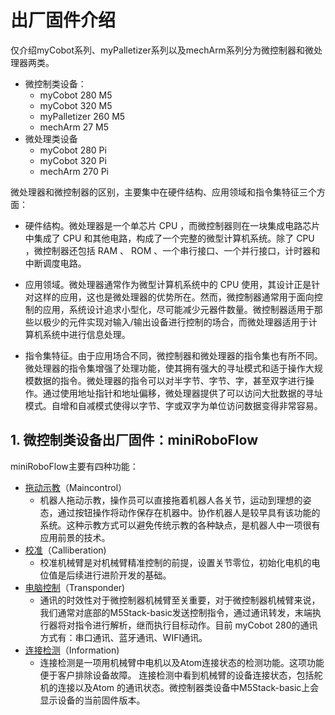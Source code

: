 # 出厂固件介绍

仅介绍myCobot系列、myPalletizer系列以及mechArm系列分为微控制器和微处理器两类。

- 微控制类设备：
  - myCobot 280 M5
  - myCobot 320 M5
  - myPalletizer 260 M5
  - mechArm 27 M5
- 微处理类设备
  - myCobot 280 Pi
  - myCobot 320 Pi
  - mechArm 270 Pi

微处理器和微控制器的区别，主要集中在硬件结构、应用领域和指令集特征三个方面：

- 硬件结构。微处理器是一个单芯片 CPU ，而微控制器则在一块集成电路芯片中集成了 CPU 和其他电路，构成了一个完整的微型计算机系统。除了 CPU ，微控制器还包括 RAM 、 ROM 、一个串行接口、一个并行接口，计时器和中断调度电路。

- 应用领域。微处理器通常作为微型计算机系统中的 CPU 使用，其设计正是针对这样的应用，这也是微处理器的优势所在。然而，微控制器通常用于面向控制的应用，系统设计追求小型化，尽可能减少元器件数量。微控制器适用于那些以极少的元件实现对输入/输出设备进行控制的场合，而微处理器适用于计算机系统中进行信息处理。

- 指令集特征。由于应用场合不同，微控制器和微处理器的指令集也有所不同。微处理器的指令集增强了处理功能，使其拥有强大的寻址模式和适于操作大规模数据的指令。微处理器的指令可以对半字节、字节、字，甚至双字进行操作。通过使用地址指针和地址偏移，微处理器提供了可以访问大批数据的寻址模式。自增和自减模式使得以字节、字或双字为单位访问数据变得非常容易。

## 1. 微控制类设备出厂固件：miniRoboFlow
miniRoboFlow主要有四种功能：
- [拖动示教](./5.3.1-moving/5.3.1.1-micro_controller.md)（Maincontrol）
  - 机器人拖动示教，操作员可以直接拖着机器人各关节，运动到理想的姿态，通过按钮操作将动作保存在机器中。协作机器人是较早具有该功能的系统。这种示教方式可以避免传统示教的各种缺点，是机器人中一项很有应用前景的技术。
- [校准](./5.3.2-calibration/5.3.2.1-micro_controller.md)（Calliberation)
  - 校准机械臂是对机械臂精准控制的前提，设置关节零位，初始化电机的电位值是后续进行进阶开发的基础。
- [电脑控制](./5.3.3-transponder/5.3.3.1-micro_controller.md)（Transponder)
  - 通讯的时效性对于微控制器机械臂至关重要，对于微控制器机械臂来说，我们通常对底部的M5Stack-basic发送控制指令，通过通讯转发，末端执行器将对指令进行解析，继而执行目标动作。目前 myCobot 280的通讯方式有：串口通讯、蓝牙通讯、WIFI通讯。
- [连接检测](./5.3.4-connection/5.3.4.1-micro_controller.md)（Information)
  - 连接检测是一项用机械臂中电机以及Atom连接状态的检测功能。这项功能便于客户排除设备故障。  连接检测中看到机械臂的设备连接状态，包括舵机的连接以及Atom 的通讯状态。微控制器类设备中M5Stack-basic上会显示设备的当前固件版本。
